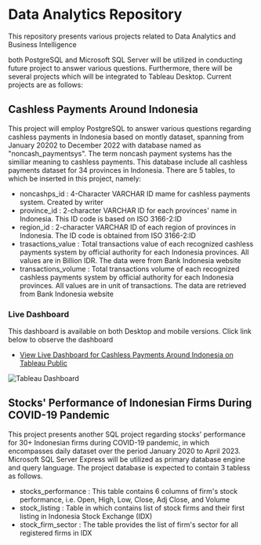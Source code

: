 # Data Analytics Repository
This repository presents various projects related to Data Analytics and Business Intelligence

both PostgreSQL and Microsoft SQL Server will be utilized in conducting future project to answer various questions. Furthermore, there will be several projects which will be integrated to Tableau Desktop. Current projects are as follows:

## Cashless Payments Around Indonesia
This project will employ PostgreSQL to answer various questions regarding cashless payments in Indonesia based on montly dataset, spanning from January 20202 to December 2022 with database named as "noncash_paymentsys". The term noncash payment systems has the similiar meaning to cashless payments. This database include all cashless payments dataset for 34 provinces in Indonesia. There are 5 tables, to which be inserted in this project, namely:

+ noncashps_id         : 4-Character VARCHAR ID mame for cashless payments system. Created by writer
+ province_id          : 2-character VARCHAR ID for each provinces' name in Indonesia. This ID code is based on ISO 3166-2:ID
+ region_id            : 2-character VARCHAR ID of each region of provinces in Indonesia. The ID code is obtained from ISO 3166-2:ID
+ trasactions_value    : Total transactions value of each recognized cashless payments system by official authority for each Indonesia provinces. All values are in Billion IDR. The data were from Bank Indonesia website
+ transactions_volume  : Total transactions volume of each recognized cashless payments system by official authority for each Indonesia provinces. All values are in unit of transactions. The data are retrieved from Bank Indonesia website

### Live Dashboard
This dashboard is available on both Desktop and mobile versions. Click link below to observe the dashboard
+ [View Live Dashboard for Cashless Payments Around Indonesia on Tableau Public](https://public.tableau.com/app/profile/madisuryapr/viz/CashlessPaymentsSystemAroundIndonesia/CashlessPayments)

![Tableau Dashboard](https://github.com/madisuryapr/Data-Analytics-by-Adisurya/assets/91768688/f33806a9-232a-472e-803e-fab393e8aa13)

## Stocks' Performance of Indonesian Firms During COVID-19 Pandemic
This project presents another SQL project regarding stocks' performance for 30+ Indonesian firms during COVID-19 pandemic, in which encompasses daily dataset over the period January 2020 to April 2023. Microsoft SQL Server Express will be utilized as primary database engine and query language. The project database is expected to contain 3 tabless as follows.
+ stocks_performance    : This table contains 6 columns of firm's stock performance, i.e. Open, High, Low, Close, Adj Close, and Volume
+ stock_listing         : Table in which contains list of stock firms and their first listing in Indonesia Stock Exchange (IDX)
+ stock_firm_sector     : The table provides the list of firm's sector for all registered firms in IDX
